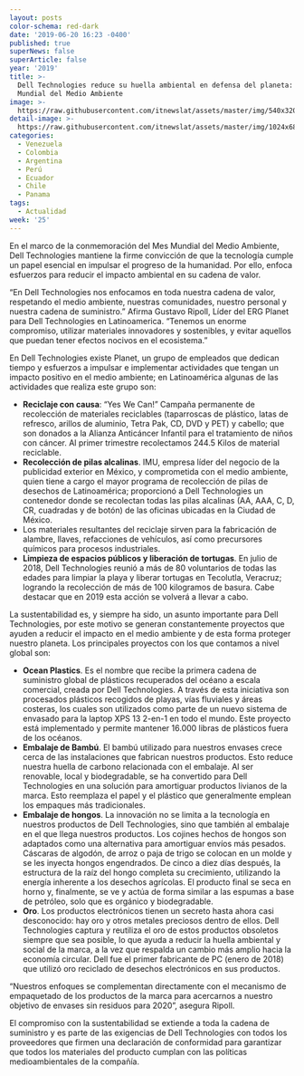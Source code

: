 ```yaml
---
layout: posts
color-schema: red-dark
date: '2019-06-20 16:23 -0400'
published: true
superNews: false
superArticle: false
year: '2019'
title: >-
  Dell Technologies reduce su huella ambiental en defensa del planeta: Mes
  Mundial del Medio Ambiente
image: >-
  https://raw.githubusercontent.com/itnewslat/assets/master/img/540x320/Dell-Ecologico-p.jpg
detail-image: >-
  https://raw.githubusercontent.com/itnewslat/assets/master/img/1024x680/Dell-Ecologico-g.jpg
categories:
  - Venezuela
  - Colombia
  - Argentina
  - Perú
  - Ecuador
  - Chile
  - Panama
tags:
  - Actualidad
week: '25'
---
```

En el marco de la conmemoración del Mes Mundial del Medio Ambiente, Dell Technologies mantiene la firme convicción de que la tecnología cumple un papel esencial en impulsar el progreso de la humanidad. Por ello, enfoca esfuerzos para reducir el impacto ambiental en su cadena de valor.

“En Dell Technologies nos enfocamos en toda nuestra cadena de valor, respetando el medio ambiente, nuestras comunidades, nuestro personal y nuestra cadena de suministro.” Afirma Gustavo Ripoll, Líder del ERG Planet para Dell Technologies en Latinoamerica. “Tenemos un enorme compromiso, utilizar materiales innovadores y sostenibles, y evitar aquellos que puedan tener efectos nocivos en el ecosistema.”

En Dell Technologies existe Planet, un grupo de empleados que dedican tiempo y esfuerzos a impulsar e implementar actividades que tengan un impacto positivo en el medio ambiente; en Latinoamérica algunas de las actividades que realiza este grupo son:

- **Reciclaje con causa**: “Yes We Can!” Campaña permanente de recolección de materiales reciclables (taparroscas de plástico, latas de refresco, arillos de aluminio, Tetra Pak, CD, DVD y PET) y cabello; que son donados a la Alianza Anticáncer Infantil para el tratamiento de niños con cáncer. Al primer trimestre recolectamos 244.5 Kilos de material reciclable.
- **Recolección de pilas alcalinas**. IMU, empresa líder del negocio de la publicidad exterior en México, y comprometida con el medio ambiente, quien tiene a cargo el mayor programa de recolección de pilas de desechos de Latinoamérica; proporcionó a Dell Technologies un contenedor donde se recolectan todas las pilas alcalinas (AA, AAA, C, D, CR, cuadradas y de botón) de las oficinas ubicadas en la Ciudad de México.
- Los materiales resultantes del reciclaje sirven para la fabricación de alambre, llaves, refacciones de vehículos, así como precursores químicos para procesos industriales.
- **Limpieza de espacios públicos y liberación de tortugas**. En julio de 2018, Dell Technologies reunió a más de 80 voluntarios de todas las edades para limpiar la playa y liberar tortugas en Tecolutla, Veracruz; logrando la recolección de más de 100 kilogramos de basura. Cabe destacar que en 2019 esta acción se volverá a llevar a cabo.

La sustentabilidad es, y siempre ha sido, un asunto importante para Dell Technologies, por este motivo se generan constantemente proyectos que ayuden a reducir el impacto en el medio ambiente y de esta forma proteger nuestro planeta. Los principales proyectos con los que contamos a nivel global son:

- **Ocean Plastics**. Es el nombre que recibe la primera cadena de suministro global de plásticos recuperados del océano a escala comercial, creada por Dell Technologies. A través de esta iniciativa son procesados plásticos recogidos de playas, vías fluviales y áreas costeras, los cuales son utilizados como parte de un nuevo sistema de envasado para la laptop XPS 13 2-en-1 en todo el mundo. Este proyecto está implementado y permite mantener 16.000 libras de plásticos fuera de los océanos. 
- **Embalaje de Bambú**. El bambú utilizado para nuestros envases crece cerca de las instalaciones que fabrican nuestros productos. Esto reduce nuestra huella de carbono relacionada con el embalaje. Al ser renovable, local y biodegradable, se ha convertido para Dell Technologies en una solución para amortiguar productos livianos de la marca. Esto reemplaza el papel y el plástico que generalmente emplean los empaques más tradicionales. 
- **Embalaje de hongos**.  La innovación no se limita a la tecnología en nuestros productos de Dell Technologies, sino que también al embalaje en el que llega nuestros productos. Los cojines hechos de hongos son adaptados como una alternativa para amortiguar envíos más pesados. Cáscaras de algodón, de arroz o paja de trigo se colocan en un molde y se les inyecta hongos engendrados. De cinco a diez días después, la estructura de la raíz del hongo completa su crecimiento, utilizando la energía inherente a los desechos agrícolas. El producto final se seca en horno y, finalmente, se ve y actúa de forma similar a las espumas a base de petróleo, solo que es orgánico y biodegradable. 
- **Oro**. Los productos electrónicos tienen un secreto hasta ahora casi desconocido: hay oro y otros metales preciosos dentro de ellos. Dell Technologies captura y reutiliza el oro de estos productos obsoletos siempre que sea posible, lo que ayuda a reducir la huella ambiental y social de la marca, a la vez que respalda un cambio más amplio hacia la economía circular. Dell fue el primer fabricante de PC (enero de 2018) que utilizó oro reciclado de desechos electrónicos en sus productos.

“Nuestros enfoques se complementan directamente con el mecanismo de empaquetado de los productos de la marca para acercarnos a nuestro objetivo de envases sin residuos para 2020”, asegura Ripoll.

El compromiso con la sustentabilidad se extiende a toda la cadena de suministro y es parte de las exigencias de Dell Technologies con todos los proveedores que firmen una declaración de conformidad para garantizar que todos los materiales del producto cumplan con las políticas medioambientales de la compañía.